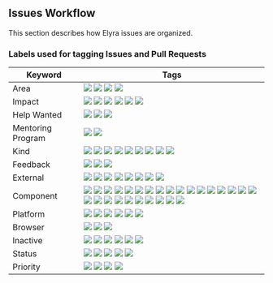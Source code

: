 <!--
{% comment %}
Copyright 2018-2025 Elyra Authors

Licensed under the Apache License, Version 2.0 (the "License");
you may not use this file except in compliance with the License.
You may obtain a copy of the License at

http://www.apache.org/licenses/LICENSE-2.0

Unless required by applicable law or agreed to in writing, software
distributed under the License is distributed on an "AS IS" BASIS,
WITHOUT WARRANTIES OR CONDITIONS OF ANY KIND, either express or implied.
See the License for the specific language governing permissions and
limitations under the License.
{% endcomment %}
-->

## Issues Workflow
This section describes how Elyra issues are organized. 

### Labels used for tagging Issues and Pull Requests

| Keyword | Tags |
| --- | --- |
| Area | ![][backend] ![][community] ![][documentation] ![][front-end] |
| Impact | ![][blocker] ![][blocked]  ![][do not merge] ![][needs doc updates] ![][needs example updates] ![][needs release note] |
| Help Wanted | ![][good first issue] ![][good first project] ![][help wanted] |
| Mentoring Program | ![][jumpstart] ![][rcos] |
| Kind | ![][accessibility] ![][bug] ![][config] ![][enhancement] ![][investigate] ![][no functionality change] ![][question] ![][task] ![][user error] |
| Feedback | ![][isv] ![][proposal] ![][user] |
| External | ![][jupyter enterprise gateway] ![][jupyter server] ![][jupyter hub] ![][jupyter lab 1.x] ![][jupyter lab 2.x] ![][jupyter lab 3.x] ![][jupyter lab 4.x] ![][upstream] |
| Component | ![][application utils] ![][binder] ![][build] ![][cli tools] ![][code snippets] ![][component registry] ![][content parser] ![][docker] ![][git] ![][install] ![][lsp] ![][metadata editor] ![][metadata] ![][performance] ![][pipeline editor visual studio] ![][pipeline editor] ![][pipeline runtime] ![][pipeline validation] ![][python editor] ![][r editor] ![][resource usage] ![][s3] ![][submit notebook button] ![][submit script button] ![][test] ![][toc] ![][troubleshooting] |
| Platform | ![][open data hub] ![][OpenShift] ![][Pipeline Airflow] ![][Pipeline Kubeflow] ![][Pipeline Local] ![][Windows] |
| Browser | ![][chrome] ![][firefox] ![][safari] |
| Inactive | ![][cannot reproduce] ![][deferred] ![][duplicate] ![][invalid] ![][obsolete] ![][wontfix] |
| Status | ![][needs discussion] ![][needs triage] ![][needs update] ![][waiting for author] ![][work in progress] |
| Priority | ![][high] ![][low] ![][normal] ![][stretch] |


<!--Feedback-->
[isv]: https://img.shields.io/badge/-isv-d4c5F9?style=flat
[proposal]: https://img.shields.io/badge/-proposal-d4c5F9?style=flat
[user]: https://img.shields.io/badge/-user-d4c5F9?style=flat
<!--Area-->
[backend]: https://img.shields.io/badge/-backend-c5def5?style=flat
[community]: https://img.shields.io/badge/-community-c5def5?style=flat
[documentation]: https://img.shields.io/badge/-documentation-c5def5?style=flat
[front-end]: https://img.shields.io/badge/-front_end-c5def5?style=flat
<!--Impact-->
[blocked]: https://img.shields.io/badge/-blocked-d93f0b?style=flat
[blocker]: https://img.shields.io/badge/-blocker-d93f0b?style=flat
[do not merge]: https://img.shields.io/badge/-do_not_merge-d93f0b?style=flat
[needs doc updates]: https://img.shields.io/badge/-needs_doc_updates-d93f0b?style=flat
[needs example updates]: https://img.shields.io/badge/-needs_example_updates-d93f0b?style=flat
[needs release note]: https://img.shields.io/badge/-needs_release_note-d93f0b?style=flat
<!--Help Wanted-->
[good first issue]: https://img.shields.io/badge/-good_first_issue-84e251?style=flat
[good first project]: https://img.shields.io/badge/-good_first_project-84e251?style=flat
[help wanted]: https://img.shields.io/badge/-help_wanted-84e251?style=flat
<!--Mentoring-->
[jumpstart]: https://img.shields.io/badge/-jumpstart-84e251?style=flat
[rcos]: https://img.shields.io/badge/-rcos-84e251?style=flat
<!--Kind-->
[accessibility]: https://img.shields.io/badge/-accessibility-ea81a2?style=flat
[bug]: https://img.shields.io/badge/-bug-ea81a2?style=flat
[config]: https://img.shields.io/badge/-config-ea81a2?style=flat
[enhancement]: https://img.shields.io/badge/-enhancement-ea81a2?style=flat
[investigate]: https://img.shields.io/badge/-investigate-ea81a2?style=flat
[no functionality change]: https://img.shields.io/badge/-no_functionality_change-ea81a2?style=flat
[question]: https://img.shields.io/badge/-question-ea81a2?style=flat
[task]: https://img.shields.io/badge/-task-ea81a2?style=flat
[user error]: https://img.shields.io/badge/-user_error-ea81a2?style=flat
<!--External-->
[jupyter enterprise gateway]: https://img.shields.io/badge/-jupyter_enterprise_gateway-orange?style=flat
[jupyter server]: https://img.shields.io/badge/-jupyter_server-orange?style=flat
[jupyter hub]: https://img.shields.io/badge/-jupyter_hub-orange?style=flat
[jupyter lab 1.x]: https://img.shields.io/badge/-jupyter_lab_1x-orange?style=flat
[jupyter lab 2.x]: https://img.shields.io/badge/-jupyter_lab_2x-orange?style=flat
[jupyter lab 3.x]: https://img.shields.io/badge/-jupyter_lab_3x-orange?style=flat
[jupyter lab 4.x]: https://img.shields.io/badge/-jupyter_lab_4x-orange?style=flat
[upstream]: https://img.shields.io/badge/-upstream-orange?style=flat
<!--Component-->
[application utils]: https://img.shields.io/badge/-application_utils-blue?style=flat
[binder]: https://img.shields.io/badge/-binder-blue?style=flat
[build]: https://img.shields.io/badge/-build-blue?style=flat
[cli tools]: https://img.shields.io/badge/-cli_tools-blue?style=flat
[code snippets]: https://img.shields.io/badge/-code_snippets-blue?style=flat
[component registry]: https://img.shields.io/badge/-component_registry-blue?style=flat
[content parser]: https://img.shields.io/badge/-content_parser-blue?style=flat
[docker]: https://img.shields.io/badge/-docker-blue?style=flat
[git]: https://img.shields.io/badge/-git-blue?style=flat
[install]: https://img.shields.io/badge/-install-blue?style=flat
[lsp]: https://img.shields.io/badge/-lsp-blue?style=flat
[metadata editor]: https://img.shields.io/badge/-metadata_editor-blue?style=flat
[metadata]: https://img.shields.io/badge/-metadata-blue?style=flat
[performance]: https://img.shields.io/badge/-performance-blue?style=flat
[pipeline editor visual studio]: https://img.shields.io/badge/-pipeline_editor_visual_studio-blue?style=flat
[pipeline editor]: https://img.shields.io/badge/-pipeline_editor-blue?style=flat
[pipeline runtime]: https://img.shields.io/badge/-pipeline_runtime-blue?style=flat
[pipeline validation]: https://img.shields.io/badge/-pipeline_validation-blue?style=flat
[python editor]: https://img.shields.io/badge/-python_editor-blue?style=flat
[r editor]: https://img.shields.io/badge/-r_editor-blue?style=flat
[resource usage]: https://img.shields.io/badge/-resource_usage-blue?style=flat
[s3]: https://img.shields.io/badge/-s3-blue?style=flat
[submit notebook button]: https://img.shields.io/badge/-submit_notebook_button-blue?style=flat
[submit script button]: https://img.shields.io/badge/-submit_script_button-blue?style=flat
[test]: https://img.shields.io/badge/-test-blue?style=flat
[toc]: https://img.shields.io/badge/-toc-blue?style=flat
[troubleshooting]: https://img.shields.io/badge/-troubleshooting-blue?style=flat
<!--Platform-->
[Open Data Hub]: https://img.shields.io/badge/-open_data_hub-darkblue?style=flat
[OpenShift]: https://img.shields.io/badge/-openshift-darkblue?style=flat
[Pipeline Airflow]: https://img.shields.io/badge/-pipeline_airflow-darkblue?style=flat
[Pipeline Kubeflow]: https://img.shields.io/badge/-pipeline_kubeflow-darkblue?style=flat
[Pipeline Local]: https://img.shields.io/badge/-pipeline_local-darkblue?style=flat
[Windows]: https://img.shields.io/badge/-windows-darkblue?style=flat
<!--Browser-->
[chrome]: https://img.shields.io/badge/-chrome-006b75?style=flat
[firefox]: https://img.shields.io/badge/-firefox-006b75?style=flat
[safari]: https://img.shields.io/badge/-safari-006b75?style=flat
<!--Status-->
[needs discussion]: https://img.shields.io/badge/-needs_discussion-0e8a16?style=flat
[needs triage]: https://img.shields.io/badge/-needs_triage-0e8a16?style=flat
[needs update]: https://img.shields.io/badge/-needs_update-0e8a16?style=flat
[waiting for author]: https://img.shields.io/badge/-waiting_for_author-0e8a16?style=flat
[work in progress]: https://img.shields.io/badge/-work_in_progress-0e8a16?style=flat
<!--Inactive-->
[cannot reproduce]: https://img.shields.io/badge/-cannot_reproduce-grey?style=flat
[deferred]: https://img.shields.io/badge/-deferred-grey?style=flat
[duplicate]: https://img.shields.io/badge/-duplicate-grey?style=flat
[invalid]: https://img.shields.io/badge/-invalid-grey?style=flat
[obsolete]: https://img.shields.io/badge/-obsolete-grey?style=flat
[wontfix]: https://img.shields.io/badge/-wontfix-grey?style=flat
<!--Priority-->
[high]: https://img.shields.io/badge/-high-d73a4a?style=flat
[low]: https://img.shields.io/badge/-low-FEF2C0?style=flat
[normal]: https://img.shields.io/badge/-normal-00cc00?style=flat
[stretch]: https://img.shields.io/badge/-stretch-FEF2C0?style=flat
